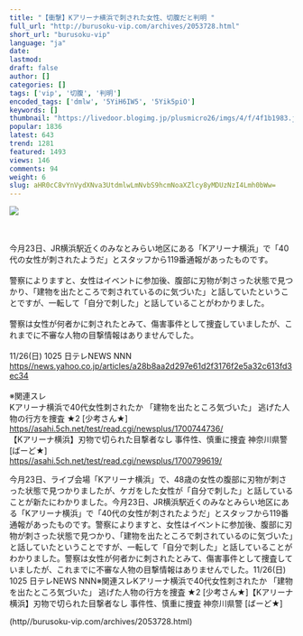 ```yaml
---
title: "【衝撃】Kアリーナ横浜で刺された女性、切腹だと判明 "
full_url: "http://burusoku-vip.com/archives/2053728.html"
short_url: "burusoku-vip"
language: "ja"
date: 
lastmod: 
draft: false
author: []
categories: []
tags: ['vip', '切腹', '判明']
encoded_tags: ['dmlw', '5YiH6IW5', '5Yik5piO']
keywords: []
thumbnail: "https://livedoor.blogimg.jp/plusmicro26/imgs/4/f/4f1b1983.jpg"
popular: 1836
latest: 643
trend: 1281
featured: 1493
views: 146
comments: 94
weight: 6
slug: aHR0cC8vYnVydXNva3UtdmlwLmNvbS9hcmNoaXZlcy8yMDUzNzI4Lmh0bWw=
---
```


![](https://livedoor.blogimg.jp/plusmicro26/imgs/4/f/4f1b1983.jpg)

<div><br> <br> 今月23日、JR横浜駅近くのみなとみらい地区にある「Kアリーナ横浜」で「40代の女性が刺されたようだ」とスタッフから119番通報があったものです。 <br> <br> 警察によりますと、女性はイベントに参加後、腹部に刃物が刺さった状態で見つかり、「建物を出たところで刺されているのに気づいた」と話していたということですが、一転して「自分で刺した」と話していることがわかりました。 <br> <br> 警察は女性が何者かに刺されたとみて、傷害事件として捜査していましたが、これまでに不審な人物の目撃情報はありませんでした。 <br> <br> 11/26(日) 1025 日テレNEWS NNN <br> <a href='https//news.yahoo.co.jp/articles/a28b8aa2d297e61d2f3176f2e5a32c613fd3ec34' target='_blank'>https//news.yahoo.co.jp/articles/a28b8aa2d297e61d2f3176f2e5a32c613fd3ec34</a> <br> <br> ※関連スレ <br> Kアリーナ横浜で40代女性刺されたか 「建物を出たところ気づいた」 逃げた人物の行方を捜査 ★2 [少考さん★] <br> <a href='https//asahi.5ch.net/test/read.cgi/newsplus/1700744736/' target='_blank'>https//asahi.5ch.net/test/read.cgi/newsplus/1700744736/</a> <br> 【Kアリーナ横浜】刃物で切られた目撃者なし 事件性、慎重に捜査 神奈川県警 [ばーど★] <br> <a href='https//asahi.5ch.net/test/read.cgi/newsplus/1700799619/' target='_blank'>https//asahi.5ch.net/test/read.cgi/newsplus/1700799619/</a> <p>今月23日、ライブ会場「Kアリーナ横浜」で、48歳の女性の腹部に刃物が刺さった状態で見つかりましたが、ケガをした女性が「自分で刺した」と話していることが新たにわかりました。今月23日、JR横浜駅近くのみなとみらい地区にある「Kアリーナ横浜」で「40代の女性が刺されたようだ」とスタッフから119番通報があったものです。警察によりますと、女性はイベントに参加後、腹部に刃物が刺さった状態で見つかり、「建物を出たところで刺されているのに気づいた」と話していたということですが、一転して「自分で刺した」と話していることがわかりました。警察は女性が何者かに刺されたとみて、傷害事件として捜査していましたが、これまでに不審な人物の目撃情報はありませんでした。11/26(日) 1025 日テレNEWS NNN※関連スレKアリーナ横浜で40代女性刺されたか 「建物を出たところ気づいた」 逃げた人物の行方を捜査 ★2 [少考さん★]【Kアリーナ横浜】刃物で切られた目撃者なし 事件性、慎重に捜査 神奈川県警 [ばーど★]</p></div>

(http//burusoku-vip.com/archives/2053728.html)
